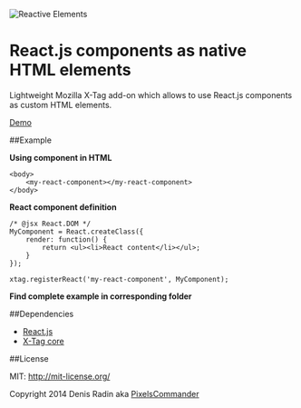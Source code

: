 ![Reactive Elements](http://pixelscommander.com/polygon/reactive-elements/assets/logo-reactive-elements-small.png "Reactive Elements")

React.js components as native HTML elements
===========================================

Lightweight Mozilla X-Tag add-on which allows to use React.js components as custom HTML elements.

[Demo](http://pixelscommander.com/polygon/reactive-elements/example/)

##Example

**Using component in HTML**

	<body>
		<my-react-component></my-react-component>
	</body>

**React component definition**

	/* @jsx React.DOM */
	MyComponent = React.createClass({
	    render: function() {
	        return <ul><li>React content</li></ul>;
	    }
	});
	
	xtag.registerReact('my-react-component', MyComponent);

**Find complete example in corresponding folder**
	
##Dependencies
- [React.js](https://github.com/facebook/react)
- [X-Tag core](https://github.com/x-tag/core)


##License

MIT: http://mit-license.org/

Copyright 2014 Denis Radin aka [PixelsCommander](http://pixelscommander.com)
